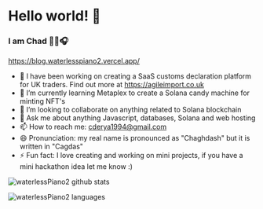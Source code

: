 # Hello world! 👋

### I am Chad 👨‍💻🎧

https://blog.waterlesspiano2.vercel.app/

- 🔭 I have been working on creating a SaaS customs declaration platform for UK traders. Find out more at https://agileimport.co.uk
- 🌱 I’m currently learning Metaplex to create a Solana candy machine for minting NFT's
- 👯 I’m looking to collaborate on anything related to Solana blockchain
- 💬 Ask me about anything Javascript, databases, Solana and web hosting
- 📫 How to reach me: cderya1994@gmail.com
- 😄 Pronunciation: my real name is pronounced as "Chaghdash" but it is written in "Cagdas"
- ⚡ Fun fact: I love creating and working on mini projects, if you have a mini hackathon idea let me know :)


![waterlessPiano2 github stats](https://github-readme-stats.vercel.app/api?username=waterlessPiano2&show_icons=true)

![waterlessPiano2 languages](https://github-readme-stats.quantumlytangled.vercel.app/api/top-langs/?username=waterlessPiano2)
